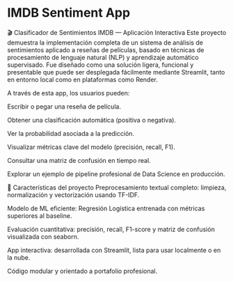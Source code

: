 # IMDB Sentiment App

🎬 Clasificador de Sentimientos IMDB — Aplicación Interactiva
Este proyecto demuestra la implementación completa de un sistema de análisis de sentimientos aplicado a reseñas de películas, basado en técnicas de procesamiento de lenguaje natural (NLP) y aprendizaje automático supervisado. Fue diseñado como una solución ligera, funcional y presentable que puede ser desplegada fácilmente mediante Streamlit, tanto en entorno local como en plataformas como Render.

A través de esta app, los usuarios pueden:

Escribir o pegar una reseña de película.

Obtener una clasificación automática (positiva o negativa).

Ver la probabilidad asociada a la predicción.

Visualizar métricas clave del modelo (precisión, recall, F1).

Consultar una matriz de confusión en tiempo real.

Explorar un ejemplo de pipeline profesional de Data Science en producción.

🚀 Características del proyecto
Preprocesamiento textual completo: limpieza, normalización y vectorización usando TF-IDF.

Modelo de ML eficiente: Regresión Logística entrenada con métricas superiores al baseline.

Evaluación cuantitativa: precisión, recall, F1-score y matriz de confusión visualizada con seaborn.

App interactiva: desarrollada con Streamlit, lista para usar localmente o en la nube.

Código modular y orientado a portafolio profesional.
